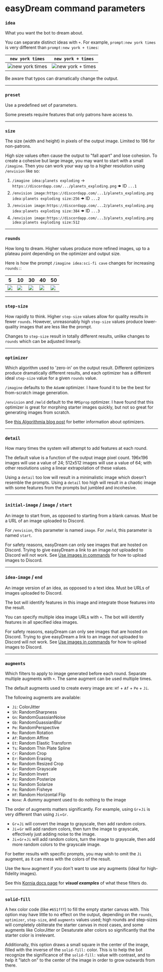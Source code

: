 # easyDream command parameters

### `idea`
What you want the bot to dream about.

You can separate distinct ideas with `+`. For example, `prompt:new york times` is very different than `prompt:new york + times`:

| `new york times` | `new york + times` |
| --- | --- |
| ![new york times](https://cdn.discordapp.com/attachments/872973086654332989/881661629186580510/new_york_times.png) | ![new york + times](https://cdn.discordapp.com/attachments/872973086654332989/881661131255607296/new_york__times.png) |

Be aware that typos can dramatically change the output.

-----

### `preset`
Use a predefined set of parameters.

Some presets require features that only patrons have access to.

-----

### `size`
The size (width and height) in pixels of the output image. Limited to 196 for non-patrons.

High size values often cause the output to "fall apart" and lose cohesion. To create a cohesive but large image, you may want to start with a small `/imagine`. Then you can work your way up to a higher resolution using `/envision` like so:
1. `/imagine idea:planets exploding` -> `https://discordapp.com/.../planets_exploding.png` 🠞 ID `...1`
2. `/envision image:https://discordapp.com/...1/planets_exploding.png idea:planets exploding size:256` 🠞 ID `...2`
3. `/envision image:https://discordapp.com/...2/planets_exploding.png idea:planets exploding size:384` 🠞 ID `...3`
4. `/envision image:https://discordapp.com/...3/planets_exploding.png idea:planets exploding size:512`

-----

### `rounds`
How long to dream. Higher values produce more refined images, up to a plateau point depending on the optimizer and output size.

Here is how the prompt `/imagine idea:sci-fi cave` changes for increasing `rounds:`:

| 5 | 10 | 30 | 40 | 50 |
| --- | --- | --- | --- | --- |
| ![](https://cdn.discordapp.com/attachments/872973086654332989/881662948043530270/sci-fi_cave.png) | ![](https://cdn.discordapp.com/attachments/872973086654332989/881663223231827968/sci-fi_cave.png) | ![](https://cdn.discordapp.com/attachments/872973086654332989/881663025600397382/sci-fi_cave.png) | ![](https://cdn.discordapp.com/attachments/872973086654332989/881663193901064202/sci-fi_cave.png) | ![](https://cdn.discordapp.com/attachments/872973086654332989/881663070877913088/sci-fi_cave.png) |

-----

### `step-size`
How rapidly to think. Higher `step-size` values allow for quality results in fewer `rounds`. However, unreasonably high `step-size` values produce lower-quality images that are less like the prompt.

Changes to `step-size` result in totally different results, unlike changes to `rounds` which can be adjusted linearly.

-----

### `optimizer`
Which algorithm used to 'zero-in' on the output result. Different optimizers produce dramatically different results, and each optimizer has a different ideal `step-size` value for a given `rounds` value.

`/imagine` defaults to the `AdamW` optimizer. I have found it to be the best for from-scratch image generation.

`/envision` and `/meld` default to the `RMSprop` optimizer. I have found that this optimizer is great for morphing starter images quickly, but not so great for generating images from scratch.

See [this Algorithmia blog post](https://algorithmia.com/blog/introduction-to-optimizers) for better information about optimizers.

-----

### `detail`
How many times the system will attempt to add features at each round.

The default value is a function of the output image pixel count. 196x196 images will use a value of 24; 512x512 images will use a value of 64; with other resolutions using a linear extrapolation of these values.

Using a `detail` too low will result in a minimalistic image which doesn't resemble the prompts. Using a `detail` too high will result in a chaotic image with some features from the prompts but jumbled and incohesive.

-----

### `initial-image` / `image` / `start`
An image to start from, as opposed to starting from a blank canvas. Must be a URL of an image uploaded to Discord.

For `/envision`, this parameter is named `image`. For `/meld`, this parameter is named `start`.

For safety reasons, easyDream can only see images that are hosted on Discord. Trying to give easyDream a link to an image *not* uploaded to Discord will not work. See [Use images in commands](/easyDream#use-images-in-commands) for how to upload images to Discord.

-----

### `idea-image` / `end`
An image version of an idea, as opposed to a text idea. Must be URLs of images uploaded to Discord.

The bot will identify features in this image and integrate those features into the result.

You can specify multiple idea image URLs with `+`. The bot will identify features in all specified idea images.

For safety reasons, easyDream can only see images that are hosted on Discord. Trying to give easyDream a link to an image *not* uploaded to Discord will not work. See [Use images in commands](/easyDream#use-images-in-commands) for how to upload images to Discord.

-----

### `augments`
Which filters to apply to image generated before each round. Separate multiple augments with `+`. The same augment can be used multiple times.

The default augments used to create every image are: `Hf` + `Af` + `Pe` + `Ji`.

The following augments are available:
- `Ji`: ColorJitter
- `Sh`: RandomSharpness
- `Gn`: RandomGuassianNoise
- `Gb`: RandomGuassianBlur
- `Pe`: RandomPerspective
- `Ro`: Random Rotation
- `Af`: Random Affine
- `Et`: Random Elastic Transform
- `Ts`: Random Thin Plate Spline
- `Cr`: Random Crop
- `Er`: Random Erasing
- `Re`: Random Resized Crop
- `Gr`: Random Grayscale
- `Iv`: Random Invert
- `Pz`: Random Posterize
- `Sz`: Random Solarize
- `Fe`: Random Fisheye
- `Hf`: Random Horizontal Flip
- `None`: A dummy augment used to do nothing to the image

The order of augments matters significantly. For example, using `Gr`+`Ji` is very different than using `Ji`+`Gr`.
- `Gr`+`Ji` will convert the image to grayscale, then add random colors.
- `Ji`+`Gr` will add random colors, then turn the image to grayscale, effectively just adding noise to the image.
- `Ji`+`Gr`+`Ji` will add random colors, turn the image to grayscale, then add more random colors to the grayscale image.

For better results with specific prompts, you may wish to omit the `Ji` augment, as it can mess with the colors of the result.

Use the `None` augment if you don't want to use any augments (ideal for high-fidelity images).

See this [Kornia docs page](https://kornia.readthedocs.io/en/latest/augmentation.module.html) for ***visual examples*** of what these filters do.

-----

### `solid-fill`
A hex color code (like `#651fff`) to fill the empty starter canvas with. This option may have little to no effect on the output, depending on the `rounds`, `optimizer`, `step-size`, and `augments` values used; high rounds and step-sizes will completely obliterate the starter canvas in most cases, and some augments like ColorJitter or Desaturate alter colors so significantly that the starter color is irrelevant.

Additionally, this option draws a small square in the center of the image, filled with the inverse of the `solid-fill:` color. This is to help the bot recognize the significance of the `solid-fill:` value with contrast, and to help it "latch on" to the center of the image in order to grow outwards from there.
